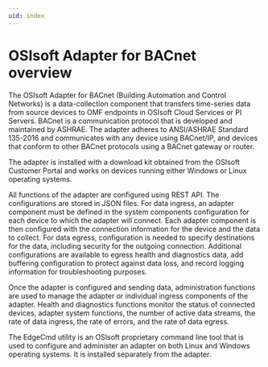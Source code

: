 ```yaml
---
uid: index
---
```


# OSIsoft Adapter for BACnet overview

The OSIsoft Adapter for BACnet (Building Automation and Control Networks) is a data-collection component that transfers time-series data from source devices to OMF endpoints in OSIsoft Cloud Services or PI Servers. BACnet is a communication protocol that is developed and maintained by ASHRAE. The adapter adheres to ANSI/ASHRAE Standard 135-2016 and communicates with any device using BACnet/IP, and devices that conform to other BACnet protocols using a BACnet gateway or router.

The adapter is installed with a download kit obtained from the OSIsoft Customer Portal and works on devices running either Windows or Linux operating systems.

All functions of the adapter are configured using REST API. The configurations are stored in JSON files. For data ingress, an adapter component must be defined in the system components configuration for each device to which the adapter will connect. Each adapter component is then configured with the connection information for the device and the data to collect. For data egress, configuration is needed to specify destinations for the data, including security for the outgoing connection. Additional configurations are available to egress health and diagnostics data, add buffering configuration to protect against data loss, and record logging information for troubleshooting purposes.

Once the adapter is configured and sending data, administration functions are used to manage the adapter or individual ingress components of the adapter. Health and diagnostics functions monitor the status of connected devices, adapter system functions, the number of active data streams, the rate of data ingress, the rate of errors, and the rate of data egress.

The EdgeCmd utility is an OSIsoft proprietary command line tool that is used to configure and administer an adapter on both Linux and Windows operating systems. It is installed separately from the adapter.

<!--
# OSIsoft Adapter for BACnet

=======

- [OSIsoft Adapter for BACnet overview](xref:OSIsoftAdapterforBACnetOverview)
  - [OSIsoft Adapter for BACnet supported features](xref:OSIsoftAdapterforBACnetSupportedFeatures)
  - [OSIsoft Adapter for BACnet principles of operation](xref:OSIsoftAdapterforBACnetPrinciplesOfOperation)
- [Installation](xref:Installation)
  - [Install the adapter](xref:InstallTheAdapter)
  - [Install OSIsoft Adapter for BACnet using Docker](xref:InstallAdapterWIthDockerForBACnet)
  - [Uninstall the adapter](xref:UninstallTheAdapter)
- [Configuration](xref:BACnetConfiguration)
  - [Configuration tools](xref:ConfigurationTools)
  - [System components configuration](xref:SystemComponentsConfiguration)
  - [OSIsoft Adapter for BACnet data source configuration](xref:OSIsoftAdapterforBACnetDataSourceConfiguration)
  - [OSIsoft Adapter for BACnet data selection configuration](xref:OSIsoftAdapterforBACnetDataSelectionConfiguration)
  - [OSIsoft Adapter for BACnet security configuration](xref:OSIsoftAdapterforBACnetSecurityConfiguration)
  - [Egress endpoints configuration](xref:EgressEndpointsConfiguration)
  - [Health endpoint configuration](xref:HealthEndpointConfiguration)
  - [Diagnostics configuration](xref:DiagnosticsConfiguration)
  - [Buffering configuration](xref:BufferingConfiguration)
  - [Logging configuration](xref:LoggingConfiguration)
  - [System and adapter configuration](xref:SystemAndAdapterConfiguration)
- [Administration](xref:Administration)
  - [Start and stop an adapter](xref:StartAndStopAnAdapter)
  - [Start and stop ingress component](xref:StartAndStopIngressComponent)
  - [Retrieve product version information](xref:RetrieveProductVersionInformation)
  - [Delete an adapter component](xref:DeleteAnAdapterComponent)
- [Health and diagnostics](xref:HealthAndDiagnosticsForBACnet)
  - [Adapter health](xref:AdapterHealthForBACnet)
    - [Device status](xref:DeviceStatusForBACnet)
    - [Next health message expected](xref:NextHealthMessageExpectedForBACnet)
  - [Adapter diagnostics](xref:AdapterDiagnostics)
    - [System](xref:System)
    - [Stream count](xref:StreamCount)
    - [IO rate](xref:IORate)
    - [Error rate](xref:ErrorRate)
  - [Egress diagnostics](xref:EgressDiagnostics)
-->
